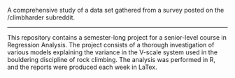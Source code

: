 A comprehensive study of a data set gathered from a survey posted on the /climbharder subreddit.

----

This repository contains a semester-long project for a senior-level course in Regression Analysis.
The project consists of a thorough investigation of various models explaining the variance in the V-scale system used in the bouldering discipline of rock climbing. 
The analysis was performed in R, and the reports were produced each week in LaTex.

